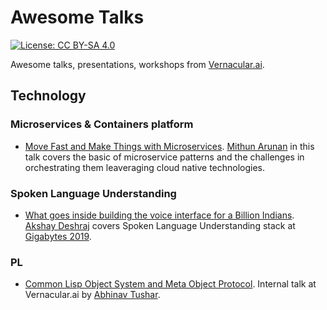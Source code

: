 # Awesome Talks

[![License: CC BY-SA 4.0](https://img.shields.io/badge/License-CC%20BY--SA%204.0-lightgrey.svg)](https://creativecommons.org/licenses/by-sa/4.0/)

Awesome talks, presentations, workshops from [Vernacular.ai](http://vernacular.ai/).

## Technology

### Microservices & Containers platform

* [Move Fast and Make Things with Microservices](move-fast-and-make-things-with-microservices/README.md). [Mithun Arunan](https://twitter.com/MithunArunan) in this talk covers the basic of microservice patterns and the challenges in orchestrating them leaveraging cloud native technologies.

### Spoken Language Understanding

* [What goes inside building the voice interface for a Billion Indians](slu-gigabytes/README.md). [Akshay Deshraj](https://github.com/axay/) covers Spoken Language Understanding stack at [Gigabytes 2019](https://gigabytes.co.in).

### PL

* [Common Lisp Object System and Meta Object Protocol](clos-mop/README.org). Internal talk at Vernacular.ai by [Abhinav Tushar](https://lepisma.xyz).
